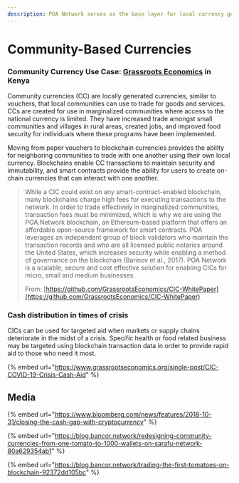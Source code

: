 ```yaml
---
description: POA Network serves as the base layer for local currency generation & exchange
---
```


# Community-Based Currencies

### Community Currency Use Case: [Grassroots Economics](https://www.grassrootseconomics.org/) in Kenya

Community currencies \(CC\) are locally generated currencies, similar to vouchers, that local communities can use to trade for goods and services. CCs are created for use in marginalized communities where access to the national currency is limited. They have increased trade amongst small communities and villages in rural areas, created jobs, and improved food security for individuals where these programs have been implemented.

Moving from paper vouchers to blockchain currencies provides the ability for neighboring communities to trade with one another using their own local currency. Blockchains enable CC transactions to maintain security and immutability, and smart contracts provide the ability for users to create on-chain currencies that can interact with one another. 

> While a CIC could exist on any smart-contract-enabled blockchain, many blockchains charge high fees for executing transactions to the network. In order to trade effectively in marginalized communities, transaction fees must be minimized, which is why we are using the POA.Network blockchain, an Ethereum-based platform that offers an affordable open-source framework for smart contracts. POA leverages an independent group of block validators who maintain the transaction records and who are all licensed public notaries around the United States, which increases security while enabling a method of governance on the blockchain \(Barinov et al., 2017\). POA Network is a scalable, secure and cost effective solution for enabling CICs for micro, small and medium businesses.
>
> From: [https://github.com/GrassrootsEconomics/CIC-WhitePaper](https://github.com/GrassrootsEconomics/CIC-WhitePaper)

### Cash distribution in times of crisis

CICs can be used for targeted aid when markets or supply chains deteriorate in the midst of a crisis. Specific health or food related business may be targeted using blockchain transaction data in order to provide rapid aid to those who need it most. 

{% embed url="https://www.grassrootseconomics.org/single-post/CIC-COVID-19-Crisis-Cash-Aid" %}

## Media

{% embed url="https://www.bloomberg.com/news/features/2018-10-31/closing-the-cash-gap-with-cryptocurrency" %}

{% embed url="https://blog.bancor.network/redesigning-community-currencies-from-one-tomato-to-1000-wallets-on-sarafu-network-80a629354ab1" %}

{% embed url="https://blog.bancor.network/trading-the-first-tomatoes-on-blockchain-92372dd105bc" %}




